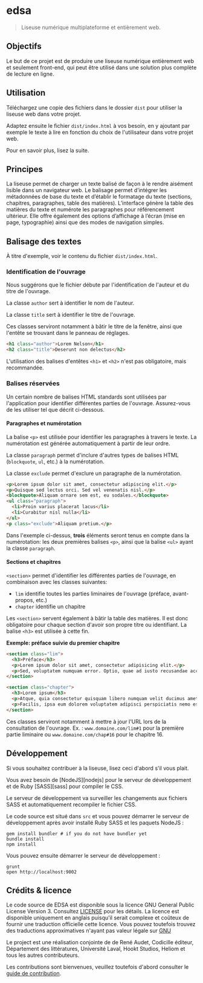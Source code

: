 # edsa

> Liseuse numérique multiplateforme et entièrement web.

## Objectifs

Le but de ce projet est de produire une liseuse numérique entièrement web
et seulement front-end, qui peut être utilisé dans une solution plus
complète de lecture en ligne.

## Utilisation

Téléchargez une copie des fichiers dans le dossier `dist` pour utiliser
la liseuse web dans votre projet.

Adaptez ensuite le fichier `dist/index.html` à vos besoin, en y ajoutant
par exemple le texte à lire en fonction du choix de l'utilisateur dans
votre projet web.

Pour en savoir plus, lisez la suite.

## Principes

La liseuse permet de charger un texte balisé de façon à le rendre aisément
lisible dans un navigateur web. Le balisage permet d’intégrer les métadonnées
de base du texte et d’établir le formatage du texte (sections, chapitres,
paragraphes, table des matières). L’interface génère la table des matières du
texte et numérote les paragraphes pour référencement ultérieur. Elle offre
également des options d’affichage à l’écran (mise en page, typographie) ainsi
que des modes de navigation simples.

## Balisage des textes

À titre d'exemple, voir le contenu du fichier `dist/index.html`.

### Identification de l'ouvrage

Nous suggérons que le fichier débute par l'identification de l'auteur et du titre
de l'ouvrage.

La classe `author` sert à identifier le nom de l'auteur.

La classe `title` sert à identifier le titre de l'ouvrage.

Ces classes serviront notamment à bâtir le titre de la fenêtre, ainsi que l'entête
se trouvant dans le panneau de réglages.

````html
<h1 class="author">Lorem Nelson</h1>
<h2 class="title">Deserunt non delectus</h2>
````

L'utilisation des balises d'entêtes `<h1>` et `<h2>` n'est pas obligatoire, mais
recommandée.

### Balises réservées

Un certain nombre de balises HTML standards sont utilisées par l'application
pour identifier différentes parties de l'ouvrage. Assurez-vous de les utiliser
tel que décrit ci-dessous.

#### Paragraphes et numérotation

La balise `<p>` est utilisée pour identifier les paragraphes à travers le texte. La numérotation est
générée automatiquement à partir de leur ordre.

La classe `paragraph` permet d'inclure d'autres types de balises HTML (`blockquote`, `ul`, etc.)
à la numérotation.

La classe `exclude` permet d'exclure un paragraphe de la numérotation.

```html
<p>Lorem ipsum dolor sit amet, consectetur adipiscing elit.</p>
<p>Quisque sed lectus orci. Sed vel venenatis nisl.</p>
<blockquote>Aliquam ornare sem est, eu sodales.</blockquote>
<ul class="paragraph">
  <li>Proin varius placerat lacus</li>
  <li>Curabitur nisl nulla</li>
</ul>
<p class="exclude">Aliquam pretium.</p>
```

Dans l'exemple ci-dessus, **trois** éléments seront tenus en compte dans la numérotation:
les deux premières balises `<p>`, ainsi que la balise `<ul>` ayant la classe `paragraph`.

#### Sections et chapitres

`<section>` permet d'identifier les différentes parties de l'ouvrage, en combinaison
avec les classes suivantes:

- `lim` identifie toutes les parties liminaires de l'ouvrage (préface, avant-propos, etc.)
- `chapter` identifie un chapitre

Les `<section>` servent également à bâtir la table des matières. Il est donc
obligatoire pour chaque section d'avoir son propre titre ou identifiant. La balise
`<h3>` est utilisée à cette fin.

**Exemple: préface suivie du premier chapitre**

````html
<section class="lim">
  <h3>Préface</h3>
  <p>Lorem ipsum dolor sit amet, consectetur adipisicing elit.</p>
  <p>Sed, voluptatem numquam error. Optio, quae ad iusto recusandae accusantium cumque.</p>
</section>

<section class="chapter">
  <h3>Lorem ipsum</h3>
  <p>Atque, quia consectetur quisquam libero numquam velit ducimus amet laboriosam!</p>
  <p>Facilis, ipsa eum dolorem voluptatem adipisci perspiciatis nemo est cum eos quisquam?</p>
</section>

````

Ces classes serviront notamment à mettre à jour l'URL lors de la consultation de l'ouvrage.
Ex. : `www.domaine.com/lim#1` pour la première partie liminaire ou `www.domaine.com/chap#16`
pour le chapitre 16.

## Développement

Si vous souhaitez contribuer à la liseuse, lisez ceci d'abord s'il vous plait.

Vous avez besoin de [NodeJS][nodejs] pour le serveur de développement et
de Ruby [SASS][sass] pour compiler le CSS.

Le serveur de développement va surveiller les changements aux fichiers SASS
et automatiquement recompiler le fichier CSS.

Le code source est situé dans `src` et vous pouvez démarrer le serveur
de développement après avoir installé Ruby SASS et les paquets NodeJS :

    gem install bundler # if you do not have bundler yet
    bundle install
    npm install

Vous pouvez ensuite démarrer le serveur de développement :

    grunt
    open http://localhost:9002

## Crédits & licence

Le code source de EDSA est disponible sous la licence GNU General Public License Version 3.
Consultez [LICENSE](LICENSE) pour les détails. La licence est disponible uniquement en anglais
puisqu'il serait complexe et coûteux de fournir une traduction officielle cette licence.
Vous pouvez toutefois trouvez des traductions approximatives n'ayant pas valeur légale sur
[GNU](http://www.gnu.org/licenses/translations.html)

Le project est une réalisation conjointe de de René Audet, Codicille éditeur,
Département des littératures, Université Laval, Hookt Studios, Heliom
et tous les autres contributeurs.

Les contributions sont bienvenues, veuillez toutefois d'abord consulter le [guide de contribution](CONTRIBUTING.md).

[demo]: http://raw.github.com.everydayimmirror.in/codicille/edsa/master/dist/index.html
